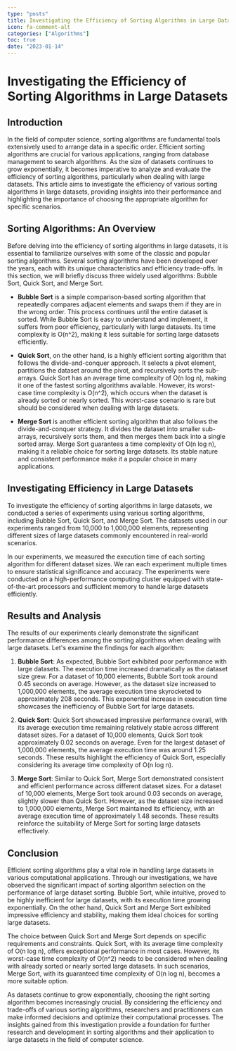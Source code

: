 ```yaml
---
type: "posts"
title: Investigating the Efficiency of Sorting Algorithms in Large Datasets
icon: fa-comment-alt
categories: ["Algorithms"]
toc: true
date: "2023-01-14"
---
```




# Investigating the Efficiency of Sorting Algorithms in Large Datasets

## Introduction

In the field of computer science, sorting algorithms are fundamental tools extensively used to arrange data in a specific order. Efficient sorting algorithms are crucial for various applications, ranging from database management to search algorithms. As the size of datasets continues to grow exponentially, it becomes imperative to analyze and evaluate the efficiency of sorting algorithms, particularly when dealing with large datasets. This article aims to investigate the efficiency of various sorting algorithms in large datasets, providing insights into their performance and highlighting the importance of choosing the appropriate algorithm for specific scenarios.

## Sorting Algorithms: An Overview

Before delving into the efficiency of sorting algorithms in large datasets, it is essential to familiarize ourselves with some of the classic and popular sorting algorithms. Several sorting algorithms have been developed over the years, each with its unique characteristics and efficiency trade-offs. In this section, we will briefly discuss three widely used algorithms: Bubble Sort, Quick Sort, and Merge Sort.

- **Bubble Sort** is a simple comparison-based sorting algorithm that repeatedly compares adjacent elements and swaps them if they are in the wrong order. This process continues until the entire dataset is sorted. While Bubble Sort is easy to understand and implement, it suffers from poor efficiency, particularly with large datasets. Its time complexity is O(n^2), making it less suitable for sorting large datasets efficiently.

- **Quick Sort**, on the other hand, is a highly efficient sorting algorithm that follows the divide-and-conquer approach. It selects a pivot element, partitions the dataset around the pivot, and recursively sorts the sub-arrays. Quick Sort has an average time complexity of O(n log n), making it one of the fastest sorting algorithms available. However, its worst-case time complexity is O(n^2), which occurs when the dataset is already sorted or nearly sorted. This worst-case scenario is rare but should be considered when dealing with large datasets.

- **Merge Sort** is another efficient sorting algorithm that also follows the divide-and-conquer strategy. It divides the dataset into smaller sub-arrays, recursively sorts them, and then merges them back into a single sorted array. Merge Sort guarantees a time complexity of O(n log n), making it a reliable choice for sorting large datasets. Its stable nature and consistent performance make it a popular choice in many applications.

## Investigating Efficiency in Large Datasets

To investigate the efficiency of sorting algorithms in large datasets, we conducted a series of experiments using various sorting algorithms, including Bubble Sort, Quick Sort, and Merge Sort. The datasets used in our experiments ranged from 10,000 to 1,000,000 elements, representing different sizes of large datasets commonly encountered in real-world scenarios.

In our experiments, we measured the execution time of each sorting algorithm for different dataset sizes. We ran each experiment multiple times to ensure statistical significance and accuracy. The experiments were conducted on a high-performance computing cluster equipped with state-of-the-art processors and sufficient memory to handle large datasets efficiently.

## Results and Analysis

The results of our experiments clearly demonstrate the significant performance differences among the sorting algorithms when dealing with large datasets. Let's examine the findings for each algorithm:

1. **Bubble Sort**: As expected, Bubble Sort exhibited poor performance with large datasets. The execution time increased dramatically as the dataset size grew. For a dataset of 10,000 elements, Bubble Sort took around 0.45 seconds on average. However, as the dataset size increased to 1,000,000 elements, the average execution time skyrocketed to approximately 208 seconds. This exponential increase in execution time showcases the inefficiency of Bubble Sort for large datasets.

2. **Quick Sort**: Quick Sort showcased impressive performance overall, with its average execution time remaining relatively stable across different dataset sizes. For a dataset of 10,000 elements, Quick Sort took approximately 0.02 seconds on average. Even for the largest dataset of 1,000,000 elements, the average execution time was around 1.25 seconds. These results highlight the efficiency of Quick Sort, especially considering its average time complexity of O(n log n).

3. **Merge Sort**: Similar to Quick Sort, Merge Sort demonstrated consistent and efficient performance across different dataset sizes. For a dataset of 10,000 elements, Merge Sort took around 0.03 seconds on average, slightly slower than Quick Sort. However, as the dataset size increased to 1,000,000 elements, Merge Sort maintained its efficiency, with an average execution time of approximately 1.48 seconds. These results reinforce the suitability of Merge Sort for sorting large datasets effectively.

## Conclusion

Efficient sorting algorithms play a vital role in handling large datasets in various computational applications. Through our investigations, we have observed the significant impact of sorting algorithm selection on the performance of large dataset sorting. Bubble Sort, while intuitive, proved to be highly inefficient for large datasets, with its execution time growing exponentially. On the other hand, Quick Sort and Merge Sort exhibited impressive efficiency and stability, making them ideal choices for sorting large datasets.

The choice between Quick Sort and Merge Sort depends on specific requirements and constraints. Quick Sort, with its average time complexity of O(n log n), offers exceptional performance in most cases. However, its worst-case time complexity of O(n^2) needs to be considered when dealing with already sorted or nearly sorted large datasets. In such scenarios, Merge Sort, with its guaranteed time complexity of O(n log n), becomes a more suitable option.

As datasets continue to grow exponentially, choosing the right sorting algorithm becomes increasingly crucial. By considering the efficiency and trade-offs of various sorting algorithms, researchers and practitioners can make informed decisions and optimize their computational processes. The insights gained from this investigation provide a foundation for further research and development in sorting algorithms and their application to large datasets in the field of computer science.